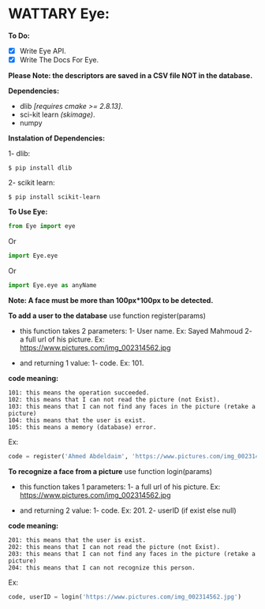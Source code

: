 # WATTARY Eye:

**To Do:**
- [x] Write Eye API.
- [x] Write The Docs For Eye.

**Please Note: the descriptors are saved in a CSV file NOT in the database.**

**Dependencies:**
- dlib *[requires cmake >= 2.8.13]*.
- sci-kit learn *(skimage)*.
- numpy

**Instalation of Dependencies:**


1- dlib:
```shell
$ pip install dlib
```
2- scikit learn:
```shell
$ pip install scikit-learn
```

**To Use Eye:**
```python
from Eye import eye
```
Or
```python
import Eye.eye
```
Or
```python
import Eye.eye as anyName
```
**Note: A face must be more than 100px*100px to be detected.**

**To add a user to the database**
use function register(params)
- this function takes 2 parameters:
    1- User name. Ex: Sayed Mahmoud
    2- a full url of his picture. Ex: https://www.pictures.com/img_002314562.jpg

- and returning 1 value:
    1- code. Ex: 101.

**code meaning:**

    101: this means the operation succeeded.
    102: this means that I can not read the picture (not Exist).
    103: this means that I can not find any faces in the picture (retake a picture)
    104: this means that the user is exist.
    105: this means a memory (database) error.
   
   
Ex:
```python
code = register('Ahmed Abdeldaim', 'https://www.pictures.com/img_002314562.jpg')
```

**To recognize a face from a picture**
use function login(params)
- this function takes 1 parameters:
   1- a full url of his picture. Ex: https://www.pictures.com/img_002314562.jpg

- and returning 2 value:
   1- code. Ex: 201.
   2- userID (if exist else null)

**code meaning:**

    201: this means that the user is exist.    
    202: this means that I can not read the picture (not Exist).
    203: this means that I can not find any faces in the picture (retake a picture)
    204: this means that I can not recognize this person.
    
    
Ex:
```python
code, userID = login('https://www.pictures.com/img_002314562.jpg')
```
